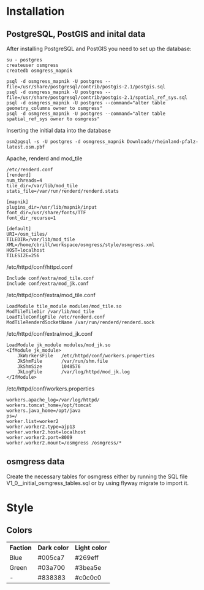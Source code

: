 Installation
============

PostgreSQL, PostGIS and inital data
-----------------------------------

After installing PostgreSQL and PostGIS you need to set up the database:

```
su - postgres
createuser osmgress
createdb osmgress_mapnik

psql -d osmgress_mapnik -U postgres --file=/usr/share/postgresql/contrib/postgis-2.1/postgis.sql
psql -d osmgress_mapnik -U postgres --file=/usr/share/postgresql/contrib/postgis-2.1/spatial_ref_sys.sql
psql -d osmgress_mapnik -U postgres --command="alter table geometry_columns owner to osmgress"
psql -d osmgress_mapnik -U postgres --command="alter table spatial_ref_sys owner to osmgress"
```

Inserting the initial data into the database

```
osm2pgsql -s -U postgres -d osmgress_mapnik Downloads/rheinland-pfalz-latest.osm.pbf
```

Apache, renderd and mod_tile

```
/etc/renderd.conf
[renderd]
num_threads=4
tile_dir=/var/lib/mod_tile
stats_file=/var/run/renderd/renderd.stats

[mapnik]
plugins_dir=/usr/lib/mapnik/input
font_dir=/usr/share/fonts/TTF
font_dir_recurse=1

[default]
URI=/osm_tiles/
TILEDIR=/var/lib/mod_tile
XML=/home/cbrill/workspace/osmgress/style/osmgress.xml
HOST=localhost
TILESIZE=256
```

/etc/httpd/conf/httpd.conf
```
Include conf/extra/mod_tile.conf
Include conf/extra/mod_jk.conf
```

/etc/httpd/conf/extra/mod_tile.conf
```
LoadModule tile_module modules/mod_tile.so
ModTileTileDir /var/lib/mod_tile
LoadTileConfigFile /etc/renderd.conf
ModTileRenderdSocketName /var/run/renderd/renderd.sock
```

/etc/httpd/conf/extra/mod_jk.conf
```
LoadModule jk_module modules/mod_jk.so
<IfModule jk_module>
    JkWorkersFile   /etc/httpd/conf/workers.properties
    JkShmFile       /var/run/shm.file
    JkShmSize       1048576
    JkLogFile       /var/log/httpd/mod_jk.log
</IfModule>
```

/etc/httpd/conf/workers.properties
```
workers.apache_log=/var/log/httpd/
workers.tomcat_home=/opt/tomcat
workers.java_home=/opt/java
ps=/
worker.list=worker2
worker.worker2.type=ajp13
worker.worker2.host=localhost
worker.worker2.port=8009
worker.worker2.mount=/osmgress /osmgress/*
```

osmgress data
-------------

Create the necessary tables for osmgress either by running the SQL file
V1_0__initial_osmgress_tables.sql or by using flyway migrate to import it.


Style
=====

Colors
------

<table>
<tr>
<th>Faction</th>
<th>Dark color</th>
<th>Light color</th>
</tr>
<tr>
<td>Blue</td>
<td>#005ca7</td>
<td>#269eff</td>
</tr>
<tr>
<td>Green</td>
<td>#03a700</td>
<td>#3bea5e</td>
</tr>
<tr>
<td>-</td>
<td>#838383</td>
<td>#c0c0c0</td>
</tr>
</table>

